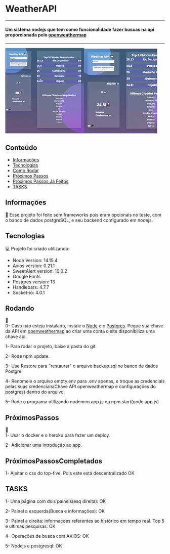 # WeatherAPI
<hr></hr>
<h4>Um sistema nodejs que tem como funcionalidade fazer buscas na api proporcionada pelo <a href="https://openweathermap.org/">openweathermap</a></h4>
<hr></hr>

![](weatherApiGif.gif)

## Conteúdo
* [Informações](#Informações)
* [Tecnologias](#Tecnologias)
* [Como Rodar](#Rodando)
* [Próximos Passos](#PróximosPassos)
* [Próximos Passos Já Feitos](#PróximosPassosCompletados)
* [TASKS](#TASKS)


## Informações
:green_book:
Esse projeto foi feito sem frameworks pois eram opcionais no teste, com o banco de dados postgreSQL,
e seu backend configurado em nodejs. 

## Tecnologias
:computer: 
Projeto foi criado utilizando:
* Node Version: 14.15.4
* Axios version: 0.21.1
* SweetAlert version: 10.0.2
* Google Fonts
* Postgres version: 13
* Handlebars: 4.7.7
* Socket-io: 4.0.1


## Rodando
:ferris_wheel:<br>
0- Caso não esteja instalado, instale o <a href="https://nodejs.org/en/">Node</a> e o <a href="https://www.enterprisedb.com/downloads/postgres-postgresql-downloads">Postgres</a>. Pegue sua chave da API em <a href="https://openweathermap.org/">openweathermap</a> ao criar uma conta o site disponibiliza uma
chave api. 

1- Para rodar o projeto, baixe a pasta do git.

2- Rode npm update.

3- Use Restore para "restaurar" o arquivo backup.sql no banco de dados Postgre

4- Renomeie o arquivo empty.env para .env apenas, e troque as credenciais pelas suas 
credenciais(Chave API openweathermap e configurações do postgres) dentro do arquivo.

5- Rode o programa utilizando nodemon app.js ou npm start(node app.js) 

## PróximosPassos 
:bug:<br>
1- Usar o docker e o heroku para fazer um deploy.

2- Adicionar uma introdução ao app.

## PróximosPassosCompletados

1- Ajeitar o css do top-five. Pois este está descentralizado OK

## TASKS

1- Uma página com dois paineis(esq direita): OK

2- Painel a esquerda(Busca e informações): OK

3- Painel a direita: informaçoes referentes ao histórico
em tempo real. Top 5 e ultimas pesquisas: OK

4- Operações de busca com AXIOS: OK

5- Nodejs e postgresql: OK




 
